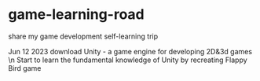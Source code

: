 # game-learning-road
share my game development self-learning trip

Jun 12 2023
download Unity - a game engine for developing 2D&3d games \n
Start to learn the fundamental knowledge of Unity by recreating Flappy Bird game
